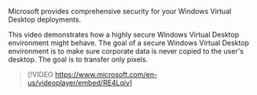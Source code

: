 Microsoft provides comprehensive security for your Windows Virtual Desktop deployments. 

This video demonstrates how a highly secure Windows Virtual Desktop environment might behave. The goal of a secure Windows Virtual Desktop environment is to make sure corporate data is never copied to the user's desktop. The goal is to transfer only pixels.


>[!VIDEO https://www.microsoft.com/en-us/videoplayer/embed/RE4Lqiv]
